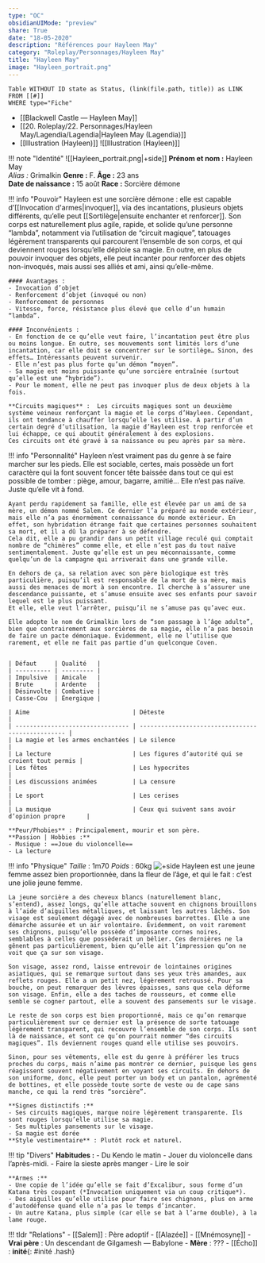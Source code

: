 ```yaml
---
type: "OC"
obsidianUIMode: "preview"
share: True
date: "18-05-2020"
description: "Références pour Hayleen May"
category: "Roleplay/Personnages/Hayleen May"
title: "Hayleen May"
image: "Hayleen_portrait.png"
---
```

```dataview
Table WITHOUT ID state as Status, (link(file.path, title)) as LINK 
FROM [[#]]
WHERE type="Fiche"
```


- [[Blackwell Castle — Hayleen May]]
- [[20. Roleplay/22. Personnages/Hayleen May/Lagendia/Lagendia|Hayleen May (Lagendia)]]
- [[Illustration (Hayleen)]]
![[Illustration (Hayleen)]]


!!! note "Identité"
	![[Hayleen_portrait.png|+side]]
	**Prénom et nom :** Hayleen May  
	*Alias :* Grimalkin
	**Genre :** F.
	**Âge :** 23 ans  
	**Date de naissance :** 15 août 
	**Race :** Sorcière démone  

!!! info "Pouvoir"
	Hayleen est une sorcière démone : elle est capable d’[[Invocation d'armes|invoquer]], via des incantations, plusieurs objets différents, qu’elle peut [[Sortilège|ensuite enchanter et renforcer]]. 
	Son corps est naturellement plus agile, rapide, et solide qu’une personne “lambda”, notamment via l’utilisation de “circuit magique”, tatouages légèrement transparents qui parcourent l’ensemble de son corps, et qui deviennent rouges lorsqu’elle déploie sa magie. 
	En outre, en plus de pouvoir invoquer des objets, elle peut incanter pour renforcer des objets non-invoqués, mais aussi ses alliés et ami, ainsi qu’elle-même. 
	  
	#### Avantages :
	- Invocation d’objet
	- Renforcement d’objet (invoqué ou non)
	- Renforcement de personnes
	- Vitesse, force, résistance plus élevé que celle d’un humain “lambda”.
	  
	#### Inconvénients :
	- En fonction de ce qu’elle veut faire, l’incantation peut être plus ou moins longue. En outre, ses mouvements sont limités lors d’une incantation, car elle doit se concentrer sur le sortilège… Sinon, des effets… Intéressants peuvent survenir.
	- Elle n’est pas plus forte qu’un démon “moyen”.
	- Sa magie est moins puissante qu’une sorcière entraînée (surtout qu’elle est une “hybride”).
	- Pour le moment, elle ne peut pas invoquer plus de deux objets à la fois.
	  
	**Circuits magiques** :  Les circuits magiques sont un deuxième système veineux renforçant la magie et le corps d’Hayleen. Cependant, ils ont tendance à chauffer lorsqu’elle les utilise. A partir d’un certain degré d’utilisation, la magie d’Hayleen est trop renforcée et lui échappe, ce qui aboutit généralement à des explosions.
	Ces circuits ont été gravé à sa naissance ou peu après par sa mère.

!!! info "Personnalité"
	Hayleen n’est vraiment pas du genre à se faire marcher sur les pieds. Elle est sociable, certes, mais possède un fort caractère qui la font souvent foncer tête baissée dans tout ce qui est possible de tomber : piège, amour, bagarre, amitié… Elle n’est pas naïve. Juste qu’elle vit à fond. 
	  
	Ayant perdu rapidement sa famille, elle est élevée par un ami de sa mère, un démon nommé Salem. Ce dernier l’a préparé au monde extérieur, mais elle n’a pas énormément connaissance du monde extérieur. En effet, son hybridation étrange fait que certaines personnes souhaitent sa mort, et il a dû la préparer à se défendre. 
	Cela dit, elle a pu grandir dans un petit village reculé qui comptait nombre de “chimères” comme elle, et elle n’est pas du tout naïve sentimentalement. Juste qu’elle est un peu méconnaissante, comme quelqu’un de la campagne qui arriverait dans une grande ville.
	  
	En dehors de ça, sa relation avec son père biologique est très particulière, puisqu’il est responsable de la mort de sa mère, mais aussi des menaces de mort à son encontre. Il cherche à s’assurer une descendance puissante, et s’amuse ensuite avec ses enfants pour savoir lequel est le plus puissant.
	Et elle, elle veut l’arrêter, puisqu’il ne s’amuse pas qu’avec eux.
	  
	Elle adopte le nom de Grimalkin lors de “son passage à l’âge adulte”, bien que contrairement aux sorcières de sa magie, elle n’a pas besoin de faire un pacte démoniaque. Évidemment, elle ne l’utilise que rarement, et elle ne fait pas partie d’un quelconque Coven. 
	  
	  
	| Défaut     | Qualité   |
	| ---------- | --------- |
	| Impulsive  | Amicale   |
	| Brute      | Ardente   |
	| Désinvolte | Combative |
	| Casse-Cou  | Énergique |
	  
	| Aime                             | Déteste                                           |
	| -------------------------------- | ------------------------------------------------- |
	| La magie et les armes enchantées | Le silence                                        |
	| La lecture                       | Les figures d’autorité qui se croient tout permis |
	| Les fêtes                        | Les hypocrites                                    |
	| Les discussions animées          | La censure                                        |
	| Le sport                         | Les cerises                                       |
	| La musique                       | Ceux qui suivent sans avoir d’opinion propre      |
	  
	**Peur/Phobies** : Principalement, mourir et son père.
	**Passion | Hobbies :**
	- Musique : ==Joue du violoncelle==
	- La lecture

!!! info "Physique"
	*Taille* : 1m70
	*Poids* : 60kg
	![+side](https://lh5.googleusercontent.com/YGkLl1TAv5q7Z5DXwwNlFJwuAjUUVv217w6Nd9uygb-fkhd4GZkXiqC25wy5Ehpr7tW1rwqiZlnLGaNL7vFiKgMflX-ILFLfJv2Dk0J8ImFEimxJs0ufmTOJX44LiddjGQdGSsdM)
	Hayleen est une jeune femme assez bien proportionnée, dans la fleur de l’âge, et qui le fait : c’est une jolie jeune femme.
	  
	La jeune sorcière a des cheveux blancs (naturellement blanc, s’entend), assez longs, qu’elle attache souvent en chignons brouillons à l’aide d’aiguilles métalliques, et laissant les autres lâchés. Son visage est seulement dégagé avec de nombreuses barrettes. Elle a une démarche assurée et un air volontaire. Évidemment, on voit rarement ses chignons, puisqu’elle possède d’imposante cornes noires, semblables à celles que possèderait un bélier. Ces dernières ne la gênent pas particulièrement, bien qu’elle ait l’impression qu’on ne voit que ça sur son visage. 
	  
	Son visage, assez rond, laisse entrevoir de lointaines origines asiatiques, qui se remarque surtout dans ses yeux très amandes, aux reflets rouges. Elle a un petit nez, légèrement retroussé. Pour sa bouche, on peut remarquer des lèvres épaisses, sans que cela déforme son visage. Enfin, elle a des taches de rousseurs, et comme elle semble se cogner partout, elle a souvent des pansements sur le visage.
	  
	Le reste de son corps est bien proportionné, mais ce qu’on remarque particulièrement sur ce dernier est la présence de sorte tatouage légèrement transparent, qui recouvre l’ensemble de son corps. Ils sont là de naissance, et sont ce qu’on pourrait nommer “des circuits magiques”. Ils deviennent rouges quand elle utilise ses pouvoirs.
	  
	Sinon, pour ses vêtements, elle est du genre à préférer les trucs proches du corps, mais n’aime pas montrer ce dernier, puisque les gens réagissent souvent négativement en voyant ses circuits. En dehors de son uniforme, donc, elle peut porter un body et un pantalon, agrémenté de bottines, et elle possède toute sorte de veste ou de cape sans manche, ce qui la rend très “sorcière”. 
	  
	**Signes distinctifs :**
	- Ses circuits magiques, marque noire légèrement transparente. Ils sont rouges lorsqu’elle utilise sa magie. 
	- Ses multiples pansements sur le visage. 
	- Sa magie est dorée
	**Style vestimentaire** : Plutôt rock et naturel.

!!! tip "Divers"
	**Habitudes :**
	- Du Kendo le matin
	- Jouer du violoncelle dans l’après-midi.
	- Faire la sieste après manger
	- Lire le soir
	  
	**Armes :**
	- Une copie de l’idée qu’elle se fait d’Excalibur, sous forme d’un Katana très coupant (*Invocation uniquement via un coup critique*).
	- Des aiguilles qu’elle utilise pour faire ses chignons, plus en arme d’autodéfense quand elle n’a pas le temps d’incanter. 
	- Un autre Katana, plus simple (car elle se bat à l’arme double), à la lame rouge.

!!! tldr "Relations"
	- [[Salem]] : Père adoptif
	- [[Alazée]]
	- [[Mnémosyne]]
	- **Vrai père** : Un descendant de Gilgamesh — Babylone
	- **Mère** : ???
	- [[Écho]] : **inité**{: #inité .hash}  

